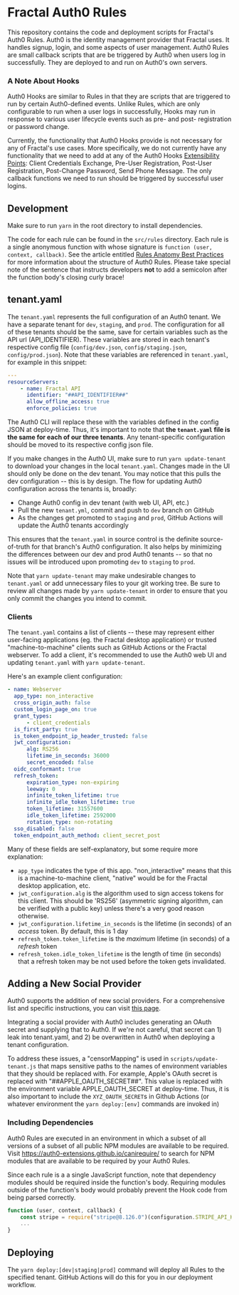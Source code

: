 # Fractal Auth0 Rules

This repository contains the code and deployment scripts for Fractal's Auth0 Rules. Auth0 is the identity management provider that Fractal uses. It handles signup, login, and some aspects of user management. Auth0 Rules are small callback scripts that are be triggered by Auth0 when users log in successfully. They are deployed to and run on Auth0's own servers.

### A Note About Hooks

Auth0 Hooks are similar to Rules in that they are scripts that are triggered to run by certain Auth0-defined events. Unlike Rules, which are only configurable to run when a user logs in successfully, Hooks may run in response to various user lifecycle events such as pre- and post- registration or password change.

Currently, the functionality that Auth0 Hooks provide is not necessary for any of Fractal's use cases. More specifically, we do not currently have any functionality that we need to add at any of the Auth0 Hooks [Extensibility Points](https://auth0.com/docs/hooks/extensibility-points): Client Credentials Exchange, Pre-User Registration, Post-User Registration, Post-Change Password, Send Phone Message. The only callback functions we need to run should be triggered by successful user logins.

## Development

Make sure to run `yarn` in the root directory to install dependencies.

The code for each rule can be found in the `src/rules` directory. Each rule is a single anonymous function with whose signature is `function (user, context, callback)`. See the article entitled [Rules Anatomy Best Practices](https://auth0.com/docs/best-practices/rules-best-practices/rules-anatomy-best-practices) for more information about the structure of Auth0 Rules. Please take special note of the sentence that instructs developers **not** to add a semicolon after the function body's closing curly brace!

## tenant.yaml

The `tenant.yaml` represents the full configuration of an Auth0 tenant. We have a separate tenant for `dev`, `staging`, and `prod`. The configuration for all of these tenants should be the same, save for certain variables such as the API url (API_IDENTIFIER). These variables are stored in each tenant's respective config file (`config/dev.json`, `config/staging.json`, `config/prod.json`). Note that these variables are referenced in `tenant.yaml`, for example in this snippet:

```yaml
---
resourceServers:
    - name: Fractal API
      identifier: "##API_IDENTIFIER##"
      allow_offline_access: true
      enforce_policies: true
```

The Auth0 CLI will replace these with the variables defined in the config JSON at deploy-time. Thus, it's important to note that **the `tenant.yaml` file is the same for each of our three tenants**. Any tenant-specific configuration should be moved to its respective config json file.

If you make changes in the Auth0 UI, make sure to run `yarn update-tenant` to download your changes in the local `tenant.yaml`. Changes made in the UI should only be done on the dev tenant. You may notice that this pulls the dev configuration -- this is by design. The flow for updating Auth0 configuration across the tenants is, broadly:

-   Change Auth0 config in dev tenant (with web UI, API, etc.)
-   Pull the new `tenant.yml`, commit and push to `dev` branch on GitHub
-   As the changes get promoted to `staging` and `prod`, GitHub Actions will update the Auth0 tenants accordingly

This ensures that the `tenant.yaml` in source control is the definite source-of-truth for that branch's Auth0 configuration. It also helps by minimizing the differences between our dev and prod Auth0 tenants -- so that no issues will be introduced upon promoting `dev` to `staging` to `prod`.

Note that `yarn update-tenant` may make undesirable changes to `tenant.yaml` or add unnecessary files to your git working tree. Be sure to review all changes made by `yarn update-tenant` in order to ensure that you only commit the changes you intend to commit.

### Clients

The `tenant.yaml` contains a list of clients -- these may represent either user-facing applications (eg. the Fractal desktop application) or trusted "machine-to-machine" clients such as GitHub Actions or the Fractal webserver. To add a client, it's recommended to use the Auth0 web UI and updating `tenant.yaml` with `yarn update-tenant`.

Here's an example client configuration:

```yaml
- name: Webserver
  app_type: non_interactive
  cross_origin_auth: false
  custom_login_page_on: true
  grant_types:
      - client_credentials
  is_first_party: true
  is_token_endpoint_ip_header_trusted: false
  jwt_configuration:
      alg: RS256
      lifetime_in_seconds: 36000
      secret_encoded: false
  oidc_conformant: true
  refresh_token:
      expiration_type: non-expiring
      leeway: 0
      infinite_token_lifetime: true
      infinite_idle_token_lifetime: true
      token_lifetime: 31557600
      idle_token_lifetime: 2592000
      rotation_type: non-rotating
  sso_disabled: false
  token_endpoint_auth_method: client_secret_post
```

Many of these fields are self-explanatory, but some require more explanation:

-   `app_type` indicates the type of this app. "non_interactive" means that this is a machine-to-machine client, "native" would be for the Fractal desktop application, etc.
-   `jwt_configuration.alg` is the algorithm used to sign access tokens for this client. This should be 'RS256' (asymmetric signing algorithm, can be verified with a public key) unless there's a very good reason otherwise.
-   `jwt_configuration.lifetime_in_seconds` is the lifetime (in seconds) of an _access_ token. By default, this is 1 day
-   `refresh_token.token_lifetime` is the _maximum_ lifetime (in seconds) of a _refresh_ token
-   `refresh_token.idle_token_lifetime` is the length of time (in seconds) that a refresh token may be not used before the token gets invalidated.

## Adding a New Social Provider

Auth0 supports the addition of new social providers. For a comprehensive list and specific instructions, you can visit [this page](https://auth0.com/docs/connections/identity-providers-social).

Integrating a social provider with Auth0 includes generating an OAuth secret and supplying that to Auth0. If we're not careful, that secret can 1) leak into tenant.yaml, and 2) be overwritten in Auth0 when deploying a tenant configuration.

To address these issues, a "censorMapping" is used in `scripts/update-tenant.js` that maps sensitive paths to the names of environment variables that they should be replaced with. For example, Apple's OAuth secret is replaced with "##APPLE_OAUTH_SECRET##". This value is replaced with the environment variable APPLE_OAUTH_SECRET at deploy-time. Thus, it is also important to include the `XYZ_OAUTH_SECRET`s in Github Actions (or whatever environment the `yarn deploy:[env]` commands are invoked in)

### Including Dependencies

Auth0 Rules are executed in an environment in which a subset of all versions of a subset of all public NPM modules are available to be required. Visit https://auth0-extensions.github.io/canirequire/ to search for NPM modules that are available to be required by your Auth0 Rules.

Since each rule is a a single JavaScript function, note that dependency modules should be required inside the function's body. Requiring modules outside of the function's body would probably prevent the Hook code from being parsed correctly.

```javascript
function (user, context, callback) {
    const stripe = require("stripe@8.126.0")(configuration.STRIPE_API_KEY)
    ...
}
```

## Deploying

The `yarn deploy:[dev|staging|prod]` command will deploy all Rules to the specified tenant. GitHub Actions will do this for you in our deployment workflow.
